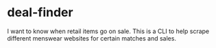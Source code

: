 # deal-finder
I want to know when retail items go on sale. This is a CLI to help scrape different menswear websites for certain matches and sales.
